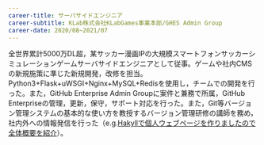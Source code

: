 ```yaml
---
career-title: サーバサイドエンジニア
career-subtitle: KLab株式会社KLabGames事業本部/GHES Admin Group
career-date: 2020/08~2021/07
---
```


全世界累計5000万DL超，某サッカー漫画IPの大規模スマートフォンサッカーシミュレーションゲームサーバサイドエンジニアとして従事。ゲームや社内CMSの新規施策に準じた新規開発，改修を担当。Python3+Flask+uWSGI+Nginx+MySQL+Redisを使用し，チームでの開発を行った。また，GitHub Enterprise Admin Groupに案件と兼務で所属，GitHub Enterpriseの管理，更新，保守，サポート対応を行った。また，Git等バージョン管理システムの基本的な使い方を教授するバージョン管理研修の講師を務め，社内外への情報発信を行った（e.g.[Hakyllで個人ウェブページを作りましたので全体概要を紹介](https://www.klab.com/jp/blog/tech/2020/0924-Hakyll.html)）。
